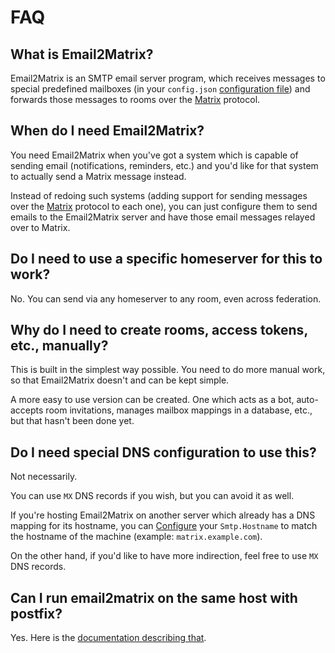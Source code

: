 # FAQ

## What is Email2Matrix?

Email2Matrix is an SMTP email server program, which receives messages to special predefined mailboxes (in your `config.json` [configuration file](./configuration.md)) and forwards those messages to rooms over the [Matrix](https://matrix.org) protocol.


## When do I need Email2Matrix?

You need Email2Matrix when you've got a system which is capable of sending email (notifications, reminders, etc.) and you'd like for that system to actually send a Matrix message instead.

Instead of redoing such systems (adding support for sending messages over the [Matrix](https://matrix.org) protocol to each one), you can just configure them to send emails to the Email2Matrix server and have those email messages relayed over to Matrix.


## Do I need to use a specific homeserver for this to work?

No. You can send via any homeserver to any room, even across federation.


## Why do I need to create rooms, access tokens, etc., manually?

This is built in the simplest way possible.
You need to do more manual work, so that Email2Matrix doesn't and can be kept simple.

A more easy to use version can be created.
One which acts as a bot, auto-accepts room invitations, manages mailbox mappings in a database, etc., but that hasn't been done yet.


## Do I need special DNS configuration to use this?

Not necessarily.

You can use `MX` DNS records if you wish, but you can avoid it as well.

If you're hosting Email2Matrix on another server which already has a DNS mapping for its hostname, you can [Configure](configuration.md) your `Smtp.Hostname` to match the hostname of the machine (example: `matrix.example.com`).

On the other hand, if you'd like to have more indirection, feel free to use `MX` DNS records.

## Can I run email2matrix on the same host with postfix?

Yes. Here is the [documentation describing that](setup_with_postfix.md).
